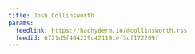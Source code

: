```yaml
---
title: Josh Collinsworth
params:
  feedlink: https://hachyderm.io/@collinsworth.rss
  feedid: 6721d5f404229c42119cef3cf172209f
---
```

